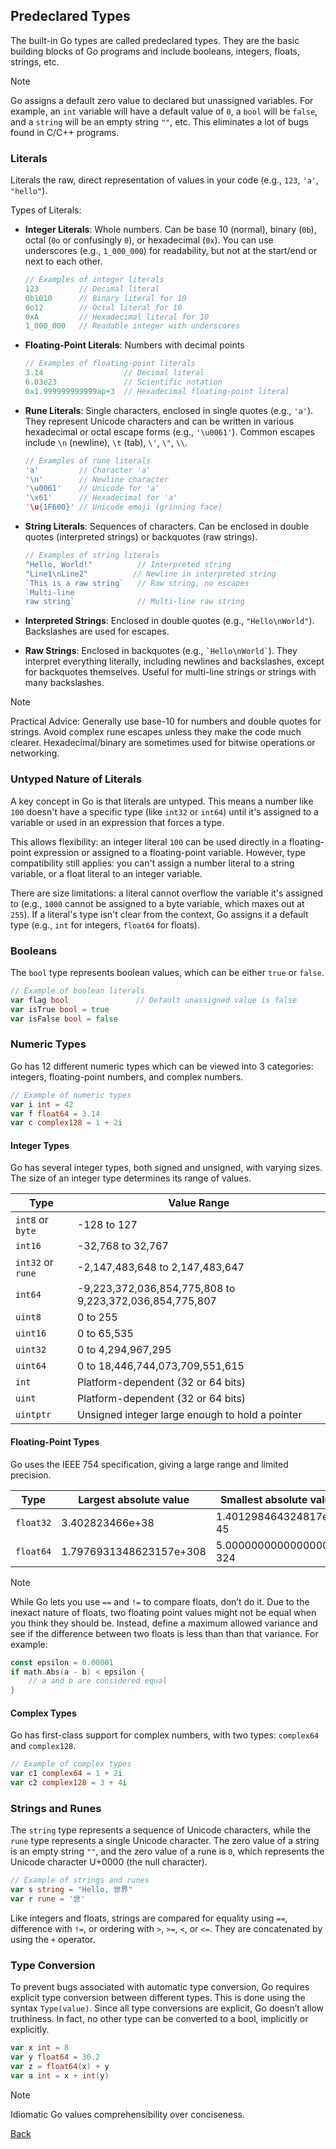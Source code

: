 ## Predeclared Types

The built-in Go types are called predeclared types. They are the basic building blocks of Go programs and include booleans, integers, floats, strings, etc.

> [!NOTE]  
> Go assigns a default zero value to declared but unassigned variables. For example, an `int` variable will have a default value of `0`, a `bool` will be `false`, and a `string` will be an empty string `""`, etc. This eliminates a lot of bugs found in C/C++ programs.

### Literals

Literals the raw, direct representation of values in your code (e.g., `123`, `'a'`, `"hello"`).

Types of Literals:

- **Integer Literals**: Whole numbers. Can be base 10 (normal), binary (`0b`), octal (`0o` or confusingly `0`), or hexadecimal (`0x`). You can use underscores (e.g., `1_000_000`) for readability, but not at the start/end or next to each other.

  ```Go
  // Examples of integer literals
  123         // Decimal literal
  0b1010      // Binary literal for 10
  0o12        // Octal literal for 10
  0xA         // Hexadecimal literal for 10
  1_000_000   // Readable integer with underscores
  ```

- **Floating-Point Literals**: Numbers with decimal points

  ```Go
  // Examples of floating-point literals
  3.14                  // Decimal literal
  6.03e23               // Scientific notation
  0x1.999999999999ap+3  // Hexadecimal floating-point literal
  ```

- **Rune Literals**: Single characters, enclosed in single quotes (e.g., `'a'`). They represent Unicode characters and can be written in various hexadecimal or octal escape forms (e.g., `'\u0061'`). Common escapes include `\n` (newline), `\t` (tab), `\'`, `\"`, `\\`.

  ```Go
  // Examples of rune literals
  'a'         // Character 'a'
  '\n'        // Newline character
  '\u0061'    // Unicode for 'a'
  '\x61'      // Hexadecimal for 'a'
  '\u{1F600}' // Unicode emoji (grinning face)
  ```

- **String Literals**: Sequences of characters.
  Can be enclosed in double quotes (interpreted strings) or backquotes (raw strings).

  ```Go
  // Examples of string literals
  "Hello, World!"          // Interpreted string
  "Line1\nLine2"          // Newline in interpreted string
  `This is a raw string`   // Raw string, no escapes
  `Multi-line
  raw string`              // Multi-line raw string
  ```

- **Interpreted Strings**: Enclosed in double quotes (e.g., `"Hello\nWorld"`). Backslashes are used for escapes.

- **Raw Strings**: Enclosed in backquotes (e.g., `` `Hello\nWorld` ``). They interpret everything literally, including newlines and backslashes, except for backquotes themselves. Useful for multi-line strings or strings with many backslashes.

> [!Note]
> Practical Advice: Generally use base-10 for numbers and double quotes for strings. Avoid complex rune escapes unless they make the code much clearer. Hexadecimal/binary are sometimes used for bitwise operations or networking.

### Untyped Nature of Literals

A key concept in Go is that literals are untyped. This means a number like `100` doesn't have a specific type (like `int32` or `int64`) until it's assigned to a variable or used in an expression that forces a type.

This allows flexibility: an integer literal `100` can be used directly in a floating-point expression or assigned to a floating-point variable. However, type compatibility still applies: you can't assign a number literal to a string variable, or a float literal to an integer variable.

There are size limitations: a literal cannot overflow the variable it's assigned to (e.g., `1000` cannot be assigned to a byte variable, which maxes out at `255`). If a literal's type isn't clear from the context, Go assigns it a default type (e.g., `int` for integers, `float64` for floats).

### Booleans

The `bool` type represents boolean values, which can be either `true` or `false`.

```Go
// Example of boolean literals
var flag bool               // Default unassigned value is false
var isTrue bool = true
var isFalse bool = false
```

### Numeric Types

Go has 12 different numeric types which can be viewed into 3 categories: integers, floating-point numbers, and complex numbers.

```Go
// Example of numeric types
var i int = 42
var f float64 = 3.14
var c complex128 = 1 + 2i
```

#### Integer Types

Go has several integer types, both signed and unsigned, with varying sizes. The size of an integer type determines its range of values.

| Type              | Value Range                                             |
| ----------------- | ------------------------------------------------------- |
| `int8` or `byte`  | -128 to 127                                             |
| `int16`           | -32,768 to 32,767                                       |
| `int32` or `rune` | -2,147,483,648 to 2,147,483,647                         |
| `int64`           | -9,223,372,036,854,775,808 to 9,223,372,036,854,775,807 |
| `uint8`           | 0 to 255                                                |
| `uint16`          | 0 to 65,535                                             |
| `uint32`          | 0 to 4,294,967,295                                      |
| `uint64`          | 0 to 18,446,744,073,709,551,615                         |
| `int`             | Platform-dependent (32 or 64 bits)                      |
| `uint`            | Platform-dependent (32 or 64 bits)                      |
| `uintptr`         | Unsigned integer large enough to hold a pointer         |

#### Floating-Point Types

Go uses the IEEE 754 specification, giving a large range and limited precision.

| Type      | Largest absolute value  | Smallest absolute value |
| --------- | ----------------------- | ----------------------- |
| `float32` | 3.402823466e+38         | 1.401298464324817e-45   |
| `float64` | 1.7976931348623157e+308 | 5.0000000000000000e-324 |

> [!NOTE]
> While Go lets you use `==` and `!=` to compare floats, don’t do it. Due to the inexact nature of floats, two floating point values might not be equal when you think they should be. Instead, define a maximum allowed variance and see if the difference
> between two floats is less than than that variance. For example:

```Go
const epsilon = 0.00001
if math.Abs(a - b) < epsilon {
    // a and b are considered equal
}
```

#### Complex Types

Go has first-class support for complex numbers, with two types: `complex64` and `complex128`.

```Go
// Example of complex types
var c1 complex64 = 1 + 2i
var c2 complex128 = 3 + 4i
```

### Strings and Runes

The `string` type represents a sequence of Unicode characters, while the `rune` type represents a single Unicode character.
The zero value of a string is an empty string `""`, and the zero value of a rune is `0`, which represents the Unicode character U+0000 (the null character).

```Go
// Example of strings and runes
var s string = "Hello, 世界"
var r rune = '世'
```

Like integers and floats, strings are compared for equality using `==`, difference
with `!=`, or ordering with `>`, `>=`, `<`, or `<=`. They are concatenated by using the `+`
operator.


### Type Conversion
To prevent bugs associated with automatic type conversion, Go requires explicit type conversion between different types. This is done using the syntax `Type(value)`. Since all type conversions are explicit, Go doesn’t allow truthiness. In fact, no
other type can be converted to a bool, implicitly or explicitly.

```Go
var x int = 8
var y float64 = 30.2
var z = float64(x) + y
var a int = x + int(y)
```

>[!NOTE]
> Idiomatic Go values comprehensibility over conciseness.


[Back](../README.md)